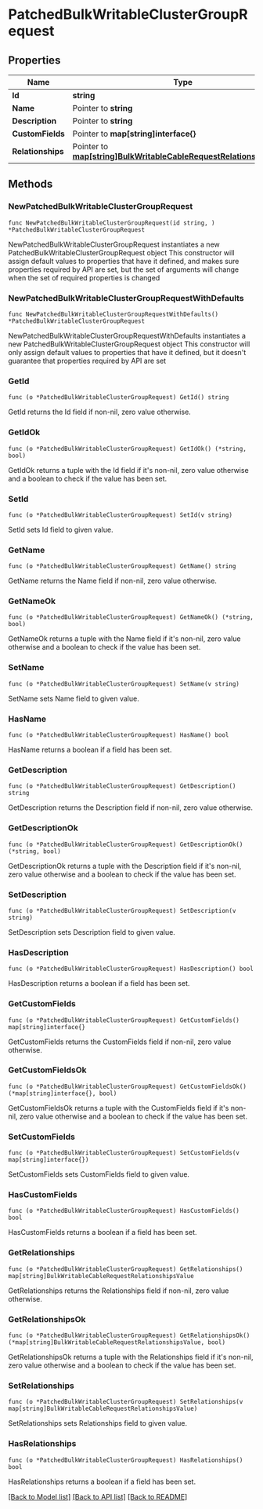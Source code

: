 # PatchedBulkWritableClusterGroupRequest

## Properties

Name | Type | Description | Notes
------------ | ------------- | ------------- | -------------
**Id** | **string** |  | 
**Name** | Pointer to **string** |  | [optional] 
**Description** | Pointer to **string** |  | [optional] 
**CustomFields** | Pointer to **map[string]interface{}** |  | [optional] 
**Relationships** | Pointer to [**map[string]BulkWritableCableRequestRelationshipsValue**](BulkWritableCableRequestRelationshipsValue.md) |  | [optional] 

## Methods

### NewPatchedBulkWritableClusterGroupRequest

`func NewPatchedBulkWritableClusterGroupRequest(id string, ) *PatchedBulkWritableClusterGroupRequest`

NewPatchedBulkWritableClusterGroupRequest instantiates a new PatchedBulkWritableClusterGroupRequest object
This constructor will assign default values to properties that have it defined,
and makes sure properties required by API are set, but the set of arguments
will change when the set of required properties is changed

### NewPatchedBulkWritableClusterGroupRequestWithDefaults

`func NewPatchedBulkWritableClusterGroupRequestWithDefaults() *PatchedBulkWritableClusterGroupRequest`

NewPatchedBulkWritableClusterGroupRequestWithDefaults instantiates a new PatchedBulkWritableClusterGroupRequest object
This constructor will only assign default values to properties that have it defined,
but it doesn't guarantee that properties required by API are set

### GetId

`func (o *PatchedBulkWritableClusterGroupRequest) GetId() string`

GetId returns the Id field if non-nil, zero value otherwise.

### GetIdOk

`func (o *PatchedBulkWritableClusterGroupRequest) GetIdOk() (*string, bool)`

GetIdOk returns a tuple with the Id field if it's non-nil, zero value otherwise
and a boolean to check if the value has been set.

### SetId

`func (o *PatchedBulkWritableClusterGroupRequest) SetId(v string)`

SetId sets Id field to given value.


### GetName

`func (o *PatchedBulkWritableClusterGroupRequest) GetName() string`

GetName returns the Name field if non-nil, zero value otherwise.

### GetNameOk

`func (o *PatchedBulkWritableClusterGroupRequest) GetNameOk() (*string, bool)`

GetNameOk returns a tuple with the Name field if it's non-nil, zero value otherwise
and a boolean to check if the value has been set.

### SetName

`func (o *PatchedBulkWritableClusterGroupRequest) SetName(v string)`

SetName sets Name field to given value.

### HasName

`func (o *PatchedBulkWritableClusterGroupRequest) HasName() bool`

HasName returns a boolean if a field has been set.

### GetDescription

`func (o *PatchedBulkWritableClusterGroupRequest) GetDescription() string`

GetDescription returns the Description field if non-nil, zero value otherwise.

### GetDescriptionOk

`func (o *PatchedBulkWritableClusterGroupRequest) GetDescriptionOk() (*string, bool)`

GetDescriptionOk returns a tuple with the Description field if it's non-nil, zero value otherwise
and a boolean to check if the value has been set.

### SetDescription

`func (o *PatchedBulkWritableClusterGroupRequest) SetDescription(v string)`

SetDescription sets Description field to given value.

### HasDescription

`func (o *PatchedBulkWritableClusterGroupRequest) HasDescription() bool`

HasDescription returns a boolean if a field has been set.

### GetCustomFields

`func (o *PatchedBulkWritableClusterGroupRequest) GetCustomFields() map[string]interface{}`

GetCustomFields returns the CustomFields field if non-nil, zero value otherwise.

### GetCustomFieldsOk

`func (o *PatchedBulkWritableClusterGroupRequest) GetCustomFieldsOk() (*map[string]interface{}, bool)`

GetCustomFieldsOk returns a tuple with the CustomFields field if it's non-nil, zero value otherwise
and a boolean to check if the value has been set.

### SetCustomFields

`func (o *PatchedBulkWritableClusterGroupRequest) SetCustomFields(v map[string]interface{})`

SetCustomFields sets CustomFields field to given value.

### HasCustomFields

`func (o *PatchedBulkWritableClusterGroupRequest) HasCustomFields() bool`

HasCustomFields returns a boolean if a field has been set.

### GetRelationships

`func (o *PatchedBulkWritableClusterGroupRequest) GetRelationships() map[string]BulkWritableCableRequestRelationshipsValue`

GetRelationships returns the Relationships field if non-nil, zero value otherwise.

### GetRelationshipsOk

`func (o *PatchedBulkWritableClusterGroupRequest) GetRelationshipsOk() (*map[string]BulkWritableCableRequestRelationshipsValue, bool)`

GetRelationshipsOk returns a tuple with the Relationships field if it's non-nil, zero value otherwise
and a boolean to check if the value has been set.

### SetRelationships

`func (o *PatchedBulkWritableClusterGroupRequest) SetRelationships(v map[string]BulkWritableCableRequestRelationshipsValue)`

SetRelationships sets Relationships field to given value.

### HasRelationships

`func (o *PatchedBulkWritableClusterGroupRequest) HasRelationships() bool`

HasRelationships returns a boolean if a field has been set.


[[Back to Model list]](../README.md#documentation-for-models) [[Back to API list]](../README.md#documentation-for-api-endpoints) [[Back to README]](../README.md)


